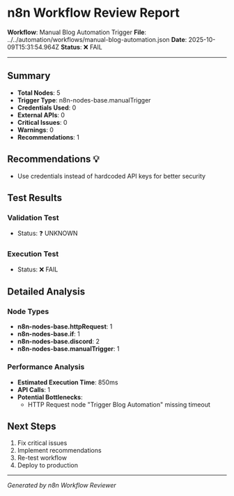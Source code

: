 # n8n Workflow Review Report

**Workflow**: Manual Blog Automation Trigger
**File**: ../../automation/workflows/manual-blog-automation.json
**Date**: 2025-10-09T15:31:54.964Z
**Status**: ❌ FAIL

---

## Summary

- **Total Nodes**: 5
- **Trigger Type**: n8n-nodes-base.manualTrigger
- **Credentials Used**: 0
- **External APIs**: 0
- **Critical Issues**: 0
- **Warnings**: 0
- **Recommendations**: 1

## Recommendations 💡

- Use credentials instead of hardcoded API keys for better security

## Test Results

### Validation Test
- Status: ❓ UNKNOWN
### Execution Test
- Status: ❌ FAIL

## Detailed Analysis

### Node Types

- **n8n-nodes-base.httpRequest**: 1
- **n8n-nodes-base.if**: 1
- **n8n-nodes-base.discord**: 2
- **n8n-nodes-base.manualTrigger**: 1

### Performance Analysis

- **Estimated Execution Time**: 850ms
- **API Calls**: 1
- **Potential Bottlenecks**:
  - HTTP Request node "Trigger Blog Automation" missing timeout

## Next Steps

1. Fix critical issues
3. Implement recommendations
4. Re-test workflow
5. Deploy to production

---

*Generated by n8n Workflow Reviewer*
